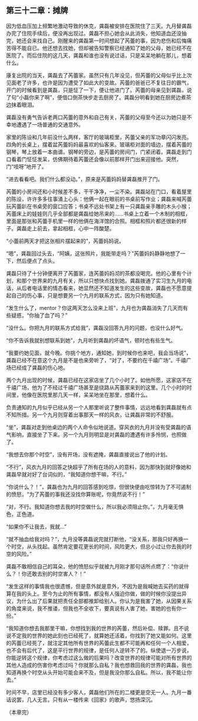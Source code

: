第三十二章：摊牌
------
因为低血压加上频繁地激动导致的休克，龚磊被安排在医院住了三天。九月替龚磊办完了住院手续后，便没再出现过。龚磊不担心她会从此消失，他知道血还没抽完，她还会来找自己。刚醒来的龚磊第一时间想起了芮蕾的事，因为悲伤和后悔痛苦得不能自已。他还想去找她，但却被告知警察已经通知了她的父母，她已经不在医院了。而后住院的这几天，龚磊和谁也没有说过话，只是呆呆地躺在那儿，想着什么。

康复出院的当天，龚磊去了芮蕾家。虽然只有几年没见，但芮蕾的父母似乎比上次见面老了许多，也许是因为遭受了如此大的变故。芮蕾的爸爸已不复往日的霸气，开门的时候看到是龚磊，只是怔了一下，便让他进门了。芮蕾的母亲见到龚磊，说了句“小磊你来了啊”，便借口倒茶快步走去厨房了。龚磊分明看到她在厨房边煮茶边抹着眼泪。

龚磊没有勇气告诉老两口芮蕾的意外和自己有关，芮蕾的父母至今还以为她只是不幸地遭遇了一场普通的交通意外。

家里的陈设和几年前没什么两样，客厅的玻璃柜里，芮蕾父亲的军功章闪闪发亮。四角的长桌上，摆着盆芮蕾妈妈最喜欢的仙客来。玻璃柜对面的墙边，摆着芮蕾的钢琴，琴上放着一本曲谱。钢琴的旁边，是芮蕾的房间门，门紧闭着。龚磊走到门口看着门怔怔发呆，仿佛期待着芮蕾还会像以前那样开门出来迎接他。突然，门“吱呀”地开了。

“进去看看吧。我们什么都没动。”，原来是芮蕾妈妈替龚磊推开了门。

芮蕾的小房间还和小时候差不多，干干净净，一尘不染。龚磊站在门口，看着屋里的陈设，许许多多往事涌上心头：他俩一起在眼前的书桌前写作业；龚磊来喊芮蕾玩芮蕾趴在书桌旁的窗口应答；书桌不远处书架上有一只龚磊亲手雕的木头小猴；芮蕾床上的娃娃则几乎全部都是龚磊给她吊来的……书桌上立着一个木制的相框，里面是那张和芮蕾手机里一样的他俩在海洋馆的合照。相框和照片都还很新的样子。龚磊走上前去，拿起相框，心中一阵酸楚。

“小蕾前两天才把这张相片摆起来的”，芮蕾妈妈说。

“嗯”，龚磊回过头去，“阿姨，这张照片，我能带走吗？”芮蕾妈妈静静地想了一下，然后便点了点头。

龚磊只待了十分钟便离开了芮蕾家，连芮蕾妈妈沏的茶都没喝完。他的心里有个计划，和那个世界来的九月有关，所以只想快点找到她。龚磊拨通了实习生九月的电话，从后者电话里的情态看来，她显然还不知道发生的这些变故，龚磊也不愿意提起自己的伤心事，只是想要另一个九月的联系方式，因为只有她知道。

“发生什么了，mentor？你这两天怎么没来上班”，九月也为龚磊消失了几天而有些疑惑，“你抽了血了吗？”

“没什么。你把九月的联系方式给我”，龚磊没回答九月的问题，也没什么好气。

“你不告诉我就别想联系到她”，九月听到龚磊的坏语气，顿时也有些生气。

“我要约她见面，就今晚。你挑个地方，通知她，到时候你也来吧，我会当场说”，龚磊已经不在意这个九月是不是也来旁听了，“对了，不要约在千禧广场”。千禧广场已经成了龚磊的伤心地。

两个九月出现的时候，龚磊已经在这家店坐了几个小时了。如他所愿，这家店不在千禧广场，他为了不经过千禧广场甚至是绕路从芮蕾家来到的这里。几个小时的时间里，他像在医院里那几天一样，呆呆地坐在那里，想着什么。

负责通知的九月似乎已经从另一个人那里听说了整件事情，远远地看到龚磊就有点不知所措。另一个九月则穿着出事那天一样的风衣，让龚磊非常的不舒服。

“坐”，龚磊对走到他桌边的两个人命令似地说道。穿风衣的九月并没有受龚磊的语气影响，直接坐了下来。另一个九月则明显是对龚磊的遭遇有许多怜悯，也照做了。

“我想去你那个时空”，没有开场，没有遮掩，龚磊直接说出了他的计划。

“不行”，风衣九月的回答之快超乎了所有在场的人的意料，因为那快到就好像她和龚磊早就对好了台词似的，“我知道你想干嘛，不行。”

“你说什么？！”，龚磊也为九月的回答感到吃惊，但很快便由吃惊转为了不可遏制的愤怒，“为了芮蕾的事我还没找你算账呢，你竟然说不行！”

“对，不行。我知道你想去我的时空做什么，所以我必须阻止你。”，九月毫无惧色，正色道。

“如果你不让我去，我就…”

“就不抽血给我对吗？”，九月没等龚磊说完就打断他，“没关系，那我只好再换一个时空，从头找起。虽然肯定要花更长的时间，风险更大，但总小过让你去我的时空的风险。”

龚磊不敢相信自己的耳朵，他的愤怒似乎就被九月刚才那句话所点燃了：“你说什么？！你还敢去别的时空害人？！”

“发生这样的事情我也很遗憾，但是意外就是意外，不因为是我喊她去买药的就得算在我的头上。至今为止的所有事情，都没有人强迫你做，做的时候你没提出异议，为什么出了后果就把责任全部都推卸给别人。你认为是我害了她，从因果关系的角度来说，我不推诿，但我也不全收下，要真说有人害了她，害她的也有你一份。”

“我知道你想去我那里干嘛，你想找到我的世界的芮蕾，然后补偿、赎罪。且不说说不定我的世界的她此刻也已经死了，就算她还活着，你找到了她又能如何。这里的芮蕾已经死了，就注定其他所有世界的芮蕾此生都不可能再和任何一个人相爱，也不会有后代了，这是平行世界的规律，是任何人逆转不了的。纵使退一万步说，你能逆转这个规律，你考虑过这么做的后果吗？改变世界的规律可能对所有世界的其他人造成的伤害你考虑过吗？你就那么自私？我也想救回我的世界的龚磊，我也知道再换个时空从头开始可能会来不及，但是我没你那么自私。所以，我不能让你去。”

时间不早，店里已经没有多少客人，龚磊他们所在的二楼更是空无一人。九月一番话说罢，几人无言。只有从一楼传来《回家》的歌声，悠扬深沉。

（本章完）
